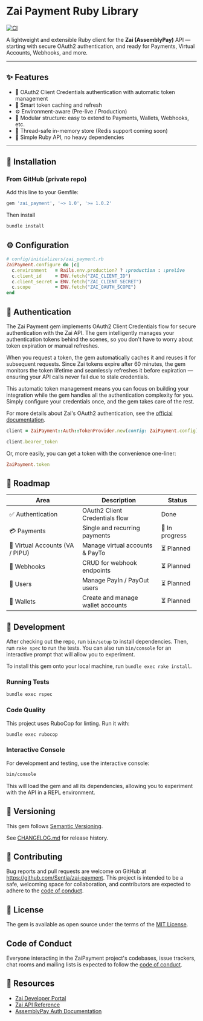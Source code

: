 # Zai Payment Ruby Library

[![CI](https://github.com/Sentia/zai-payment/actions/workflows/ci.yml/badge.svg)](https://github.com/Sentia/zai-payment/actions/workflows/ci.yml)

A lightweight and extensible Ruby client for the **Zai (AssemblyPay)** API — starting with secure OAuth2 authentication, and ready for Payments, Virtual Accounts, Webhooks, and more.

---

## ✨ Features

- 🔐 OAuth2 Client Credentials authentication with automatic token management  
- 🧠 Smart token caching and refresh  
- ⚙️ Environment-aware (Pre-live / Production)  
- 🧱 Modular structure: easy to extend to Payments, Wallets, Webhooks, etc.  
- 🧩 Thread-safe in-memory store (Redis support coming soon)  
- 🧰 Simple Ruby API, no heavy dependencies  

---

## 🧭 Installation

### From GitHub (private repo)
Add this line to your Gemfile:

```ruby
gem 'zai_payment', '~> 1.0', '>= 1.0.2'
```

Then install

```bash
bundle install
```

## ⚙️ Configuration

```ruby
# config/initializers/zai_payment.rb
ZaiPayment.configure do |c|
  c.environment   = Rails.env.production? ? :production : :prelive
  c.client_id     = ENV.fetch("ZAI_CLIENT_ID")
  c.client_secret = ENV.fetch("ZAI_CLIENT_SECRET")
  c.scope         = ENV.fetch("ZAI_OAUTH_SCOPE")
end
```

## 🚀 Authentication

The Zai Payment gem implements OAuth2 Client Credentials flow for secure authentication with the Zai API. The gem intelligently manages your authentication tokens behind the scenes, so you don't have to worry about token expiration or manual refreshes.

When you request a token, the gem automatically caches it and reuses it for subsequent requests. Since Zai tokens expire after 60 minutes, the gem monitors the token lifetime and seamlessly refreshes it before expiration — ensuring your API calls never fail due to stale credentials.

This automatic token management means you can focus on building your integration while the gem handles all the authentication complexity for you. Simply configure your credentials once, and the gem takes care of the rest.

For more details about Zai's OAuth2 authentication, see the [official documentation](https://developer.hellozai.com/reference/overview#authentication).

```ruby
client = ZaiPayment::Auth::TokenProvider.new(config: ZaiPayment.config)

client.bearer_token
```

Or, more easily, you can get a token with the convenience one-liner:


```ruby
ZaiPayment.token
```

## 🧩 Roadmap

| Area                            | Description                       | Status         |
| ------------------------------- | --------------------------------- | -------------- |
| ✅ Authentication                | OAuth2 Client Credentials flow    | Done           |
| 💳 Payments                     | Single and recurring payments     | 🚧 In progress |
| 🏦 Virtual Accounts (VA / PIPU) | Manage virtual accounts & PayTo   | ⏳ Planned      |
| 🧾 Webhooks                     | CRUD for webhook endpoints        | ⏳ Planned      |
| 👤 Users                        | Manage PayIn / PayOut users       | ⏳ Planned      |
| 💼 Wallets                      | Create and manage wallet accounts | ⏳ Planned      |

## 🧪 Development

After checking out the repo, run `bin/setup` to install dependencies. Then, run `rake spec` to run the tests. You can also run `bin/console` for an interactive prompt that will allow you to experiment.

To install this gem onto your local machine, run `bundle exec rake install`.

### Running Tests

```bash
bundle exec rspec
```

### Code Quality

This project uses RuboCop for linting. Run it with:

```bash
bundle exec rubocop
```

### Interactive Console

For development and testing, use the interactive console:

```bash
bin/console
```

This will load the gem and all its dependencies, allowing you to experiment with the API in a REPL environment.

## 🧾 Versioning
This gem follows [Semantic Versioning](https://semver.org).

See [CHANGELOG.md](./CHANGELOG.md) for release history.


## 🤝 Contributing

Bug reports and pull requests are welcome on GitHub at https://github.com/Sentia/zai-payment. This project is intended to be a safe, welcoming space for collaboration, and contributors are expected to adhere to the [code of conduct](https://github.com/Sentia/zai-payment/blob/main/CODE_OF_CONDUCT.md).

## 🪪 License

The gem is available as open source under the terms of the [MIT License](https://opensource.org/licenses/MIT).

## Code of Conduct

Everyone interacting in the ZaiPayment project's codebases, issue trackers, chat rooms and mailing lists is expected to follow the [code of conduct](https://github.com/Sentia/zai-payment/blob/main/CODE_OF_CONDUCT.md).

## 🔗 Resources

- [Zai Developer Portal](https://developer.hellozai.com/)
- [Zai API Reference](https://developer.hellozai.com/reference)
- [AssemblyPay Auth Documentation](https://developer.hellozai.com/docs/introduction)
